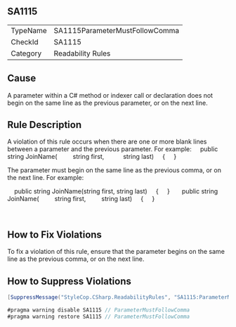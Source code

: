 ﻿## SA1115

<table>
<tr>
  <td>TypeName</td>
  <td>SA1115ParameterMustFollowComma</td>
</tr>
<tr>
  <td>CheckId</td>
  <td>SA1115</td>
</tr>
<tr>
  <td>Category</td>
  <td>Readability Rules</td>
</tr>
</table>

## Cause

A parameter within a C# method or indexer call or declaration does not begin on the same line as the previous parameter, or on the next line.

## Rule Description

A violation of this rule occurs when there are one or more blank lines between a parameter and the previous parameter. For example:
    public string JoinName(
        string first, 
 
        string last)
    {
    }
 

The parameter must begin on the same line as the previous comma, or on the next line. For example:


    public string JoinName(string first, string last)
    {
    }
 
    public string JoinName(
        string first, 
        string last)
    {
    }

 

## How to Fix Violations

To fix a violation of this rule, ensure that the parameter begins on the same line as the previous comma, or on the next line.

## How to Suppress Violations

```csharp
[SuppressMessage("StyleCop.CSharp.ReadabilityRules", "SA1115:ParameterMustFollowComma", Justification = "Reviewed.")]
```

```csharp
#pragma warning disable SA1115 // ParameterMustFollowComma
#pragma warning restore SA1115 // ParameterMustFollowComma
```
